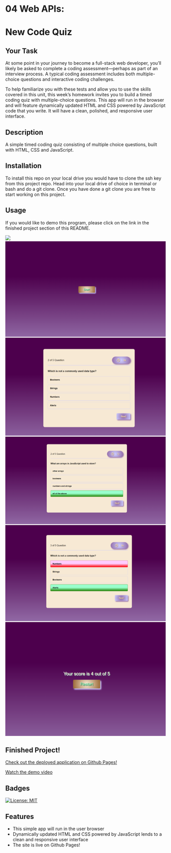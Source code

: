 # 04 Web APIs: 
# New Code Quiz

## Your Task
At some point in your journey to become a full-stack web developer, you’ll likely be asked to complete a coding assessment&mdash;perhaps as part of an interview process. A typical coding assessment includes both multiple-choice questions and interactive coding challenges. 

To help familiarize you with these tests and allow you to use the skills covered in this unit, this week’s homework invites you to build a timed coding quiz with multiple-choice questions. This app will run in the browser and will feature dynamically updated HTML and CSS powered by JavaScript code that you write. It will have a clean, polished, and responsive user interface. 

## Description
A simple timed coding quiz consisting of multiple choice questions, built with HTML, CSS and JavaScript.

## Installation
To install this repo on your local drive you would have to clone the ssh key from this project repo. Head into your local drive of choice in terminal or
 bash and do a git clone. Once you have done a git clone you are free to start working on this project. 

 ## Usage
If you would like to demo this program, please click on the link in the finished project section of this README.

<img src="assets\images\demo.gif">

<img src="assets\images\Screenshot1.png">
<img src="assets\images\Screenshot2.png">
<img src="assets\images\Screenshot3.png">
<img src="assets\images\Screenshot4.png">
<img src="assets\images\Screenshot5.png">

## Finished Project!
[Check out the deployed application on Github Pages!](https://tfletch3018.github.io/NewCodeQuiz/)

[Watch the demo video](https://drive.google.com/file/d/1_uMt1Xb7gX8pU_n1qQ9_qx_ZKljYXPnD/view?usp=sharing)

## Badges
[![License: MIT](https://img.shields.io/badge/License-MIT-yellow.svg)](https://opensource.org/licenses/MIT)

## Features
* This simple app will run in the user browser
* Dynamically updated HTML and CSS powered by JavaScript lends to a clean and responsive user interface
* The site is live on Github Pages!
